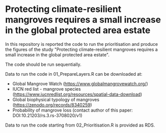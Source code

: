 # Protecting climate-resilient mangroves requires a small increase in the global protected area estate

In this repository is reported the code to run the prioritisation and produce the figures of the study "Protecting climate-resilient mangroves requires a small increase in the global protected area estate".

The code should be run sequentially.

Data to run the code in 01_PrepareLayers.R can be downloaded at:

- Global Mangrove Watch (https://www.globalmangrovewatch.org/)
- IUCN red list - mangrove species (https://www.iucnredlist.org/resources/spatial-data-download)
- Global biophysical typology of mangroves (https://zenodo.org/records/8340259)
- Probability of mangrove loss (contact author of this paper: DOI:10.21203/rs.3.rs-3708020/v1)

Data to run the code starting from 02_Prioritisation.R is provided as RDS.
